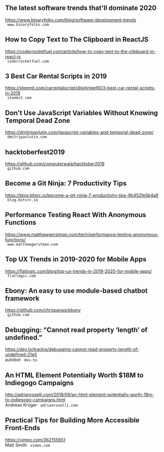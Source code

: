 ## The latest software trends that'll dominate 2020  
https://www.binaryfolks.com/blog/software-development-trends  
 ` www.binaryfolks.com`
  

## How to Copy Text to The Clipboard in ReactJS  
https://coderrocketfuel.com/article/how-to-copy-text-to-the-clipboard-in-react-js  
 ` coderrocketfuel.com`
  

## 3 Best Car Rental Scripts in 2019  
https://steemit.com/carrentalscript/@johnlee90/3-best-car-rental-scripts-in-2019  
 ` steemit.com`
  

## Don't Use JavaScript Variables Without Knowing Temporal Dead Zone  
https://dmitripavlutin.com/javascript-variables-and-temporal-dead-zone/  
 ` dmitripavlutin.com`
  

## hacktoberfest2019  
https://github.com/computerwala/hacktober2019  
 ` github.com`
  

## Become a Git Ninja: 7 Productivity Tips  
https://blog.bitsrc.io/become-a-git-ninja-7-productivity-tips-9b452fe5b4a9  
 ` blog.bitsrc.io`
  

## Performance Testing React With Anonymous Functions  
https://www.matthewgerstman.com/tech/performance-testing-anonymous-functions/  
 ` www.matthewgerstman.com`
  

## Top UX Trends in 2019-2020 for Mobile Apps  
https://flatlogic.com/blog/top-ux-trends-in-2019-2020-for-mobile-apps/  
 ` flatlogic.com`
  

## Ebony: An easy to use module-based chatbot framework  
https://github.com/chrispanag/ebony  
 ` github.com`
  

## Debugging: “Cannot read property ‘length’ of undefined.”  
https://dev.to/trackjs/debugging-cannot-read-property-length-of-undefined-21e0  
autobot ` dev.to`
  

## An HTML Element Potentially Worth $18M to Indiegogo Campaigns  
http://adrianroselli.com/2019/09/an-html-element-potentially-worth-18m-to-indiegogo-campaigns.html  
Andreas Krüger ` adrianroselli.com`
  

## Practical Tips for Building More Accessible Front-Ends  
https://vimeo.com/362155651  
Matt Smith ` vimeo.com`
  

